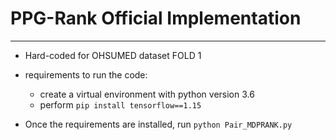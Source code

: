 # PPG-Rank Official Implementation
---

- Hard-coded for OHSUMED dataset FOLD 1
- requirements to run the code:
  - create a virtual environment with python version 3.6
  - perform `pip install tensorflow==1.15`

- Once the requirements are installed, run `python Pair_MDPRANK.py`
